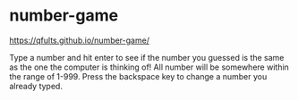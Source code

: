 # number-game

https://qfults.github.io/number-game/

Type a number and hit enter to see if the number you guessed is the same as the one the computer is thinking of!
All number will be somewhere within the range of 1-999. Press the backspace key to change a number you already
typed.